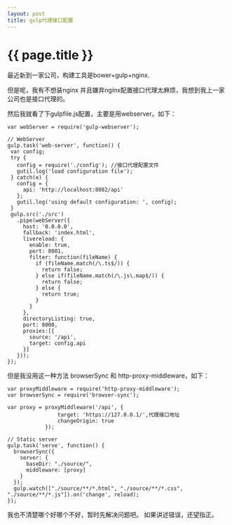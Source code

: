 ```yaml
---
layout: post
title: gulp代理接口配置
---
```


{{ page.title }}
================


最近新到一家公司，构建工具是bower+gulp+nginx.

但是呢，我有不想装nginx 并且嫌弃nginx配置接口代理太麻烦，我想到我上一家公司也是接口代理的。

然后我就看了下gulpfile.js配置，主要是用webserver。如下：
 ```
 var webServer = require('gulp-webserver');
 
 // WebServer
gulp.task('web-server', function() {
  var config;
  try {
    config = require('./config'); //接口代理配置文件
    gutil.log('load configuration file');
  } catch(e) {
    config = {
      api: 'http://localhost:8082/api'
    };
    gutil.log('using default configuration: ', config);
  }
  gulp.src('./src')
    .pipe(webServer({
      host: '0.0.0.0',
      fallback: 'index.html',
      livereload: {
        enable: true,
        port: 8001,
        filter: function(fileName) {
          if (fileName.match(/\.ts$/)) {
            return false;
          } else if(fileName.match(/\.js\.map$/)) {
            return false;
          } else {
            return true;
          }
        }
      },
      directoryListing: true,
      port: 8000,
      proxies:[{
        source: '/api',
        target: config.api 
      }]
    }));
});

```

但是我没用这一种方法 browserSync 和 http-proxy-middleware，如下：

```
var proxyMiddleware = require('http-proxy-middleware');
var browserSync = require('browser-sync');

var proxy = proxyMiddleware('/api', {
                target: 'https://127.0.0.1/',代理接口地址
                changeOrigin: true
            });
            
// Static server
gulp.task('serve', function() {
  browserSync({
    server: {
      baseDir: "./source/",
      middleware: [proxy]
    }
  });
  gulp.watch(["./source/**/*.html", "./source/**/*.css", "./source/**/*.js"]).on('change', reload);
});
```
我也不清楚哪个好哪个不好，暂时先解决问题吧。
如果讲述错误，还望指正。
